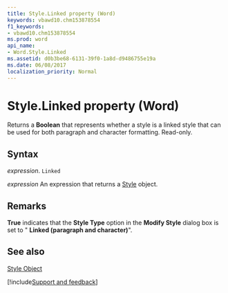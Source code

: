 ```yaml
---
title: Style.Linked property (Word)
keywords: vbawd10.chm153878554
f1_keywords:
- vbawd10.chm153878554
ms.prod: word
api_name:
- Word.Style.Linked
ms.assetid: d0b3be68-6131-39f0-1a8d-d9486755e19a
ms.date: 06/08/2017
localization_priority: Normal
---
```



# Style.Linked property (Word)

Returns a **Boolean** that represents whether a style is a linked style that can be used for both paragraph and character formatting. Read-only.


## Syntax

_expression_. `Linked`

 _expression_ An expression that returns a [Style](./Word.Style.md) object.


## Remarks

 **True** indicates that the **Style Type** option in the **Modify Style** dialog box is set to " **Linked (paragraph and character)**".


## See also


[Style Object](Word.Style.md)

[!include[Support and feedback](~/includes/feedback-boilerplate.md)]